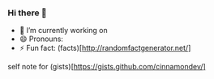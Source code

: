 ### Hi there 👋

- 🔭 I’m currently working on 
- 😄 Pronouns: 
- ⚡ Fun fact: (facts)[http://randomfactgenerator.net/]


self note for (gists)[https://gists.github.com/cinnamondev/]

<!--
**cinnamondev/cinnamondev** is a ✨ _special_ ✨ repository because its `README.md` (this file) appears on your GitHub profile.

Here are some ideas to get you started:

- 🔭 I’m currently working on ...
- 🌱 I’m currently learning ...
- 👯 I’m looking to collaborate on ...
- 🤔 I’m looking for help with ...
- 💬 Ask me about ...
- 📫 How to reach me: ...
- 😄 Pronouns: ...
- ⚡ Fun fact: ...
-->
